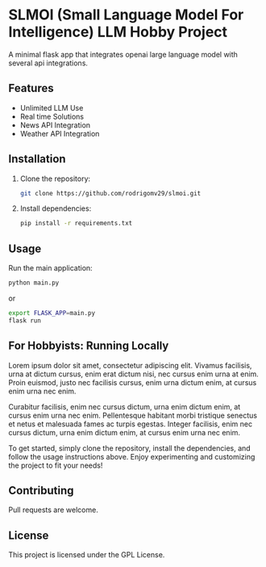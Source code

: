 # SLMOI (Small Language Model For Intelligence) LLM Hobby Project
A minimal flask app that integrates openai large language model with several api integrations. 

## Features
- Unlimited LLM Use
- Real time Solutions
- News API Integration
- Weather API Integration

## Installation
1. Clone the repository:
   ```bash
   git clone https://github.com/rodrigomv29/slmoi.git
   ```
2. Install dependencies:
   ```bash
   pip install -r requirements.txt
   ```

## Usage
Run the main application:
```bash
python main.py
```
or 
```bash
export FLASK_APP=main.py
flask run
```

## For Hobbyists: Running Locally

Lorem ipsum dolor sit amet, consectetur adipiscing elit. Vivamus facilisis, urna at dictum cursus, enim erat dictum nisi, nec cursus enim urna at enim. Proin euismod, justo nec facilisis cursus, enim urna dictum enim, at cursus enim urna nec enim. 

Curabitur facilisis, enim nec cursus dictum, urna enim dictum enim, at cursus enim urna nec enim. Pellentesque habitant morbi tristique senectus et netus et malesuada fames ac turpis egestas. Integer facilisis, enim nec cursus dictum, urna enim dictum enim, at cursus enim urna nec enim.

To get started, simply clone the repository, install the dependencies, and follow the usage instructions above. Enjoy experimenting and customizing the project to fit your needs!

## Contributing
Pull requests are welcome.

## License
This project is licensed under the GPL License.
